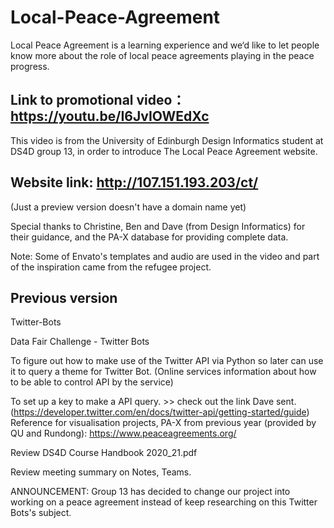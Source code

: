 # Local-Peace-Agreement

Local Peace Agreement is a learning experience and we‘d like to let people know more about the role of local peace agreements playing in the peace progress.

## Link to promotional video：https://youtu.be/I6JvIOWEdXc

This video is from the University of Edinburgh Design Informatics student at DS4D group 13, in order to introduce The Local Peace Agreement website.

## Website link: http://107.151.193.203/ct/ 

(Just a preview version doesn't have a domain name yet)

Special thanks to Christine, Ben and Dave (from Design Informatics) for their guidance, and the PA-X database for providing complete data.

Note: Some of Envato's templates and audio are used in the video and part of the inspiration came from the refugee project.


## Previous version
Twitter-Bots

Data Fair Challenge - Twitter Bots

To figure out how to make use of the Twitter API via Python so later can use it to query a theme for Twitter Bot. (Online services information about how to be able to control API by the service)

To set up a key to make a API query. >> check out the link Dave sent. (https://developer.twitter.com/en/docs/twitter-api/getting-started/guide)
Reference for visualisation projects, PA-X from previous year (provided by QU and Rundong): https://www.peaceagreements.org/

Review DS4D Course Handbook 2020_21.pdf

Review meeting summary on Notes, Teams.

ANNOUNCEMENT: Group 13 has decided to change our project into working on a peace agreement instead of keep researching on this Twitter Bots's subject. 
